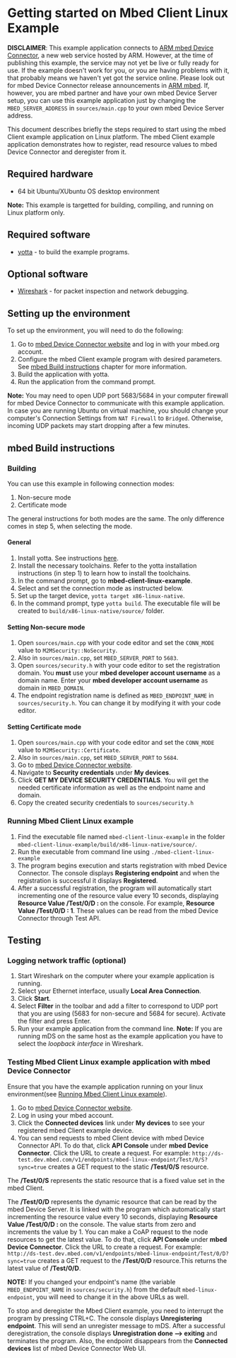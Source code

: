 # Getting started on Mbed Client Linux Example

**DISCLAIMER**: This example application connects to [ARM mbed Device Connector](https://connector.mbed.com), a new web service hosted by ARM. However, at the time of publishing this example, the service may not yet be live or fully ready for use. If the example doesn't work for you, or you are having problems with it, that probably means we haven't yet got the service online. Please look out for mbed Device Connector release announcements in [ARM mbed](https://mbed.com). If, however, you are mbed partner and have your own mbed Device Server setup, you can use this example application just by changing the `MBED_SERVER_ADDRESS` in `sources/main.cpp` to your own mbed Device Server address. 

This document describes briefly the steps required to start using the mbed Client example application on Linux platform. The mbed Client example application demonstrates how to register, read resource values  to mbed Device Connector and deregister from it.

## Required hardware

* 64 bit Ubuntu/XUbuntu OS desktop environment

**Note:** This example is targetted for building, compiling, and running on Linux platform only. 

## Required software

* [yotta](http://docs.yottabuild.org/#installing) - to build the example programs.

## Optional software
* [Wireshark](https://www.wireshark.org/) - for packet inspection and network debugging.

## Setting up the environment

To set up the environment, you will need to do the following:

1. Go to [mbed Device Connector website](http://connector-test.dev.mbed.com) and log in with your mbed.org account.
2. Configure the mbed Client example program with desired parameters. See [mbed Build instructions](#mbed-build-instructions) chapter for more information.
4. Build the application with yotta.
5. Run the application from the command prompt.

**Note:** You may need to open UDP port 5683/5684 in your computer firewall for mbed Device Connector to communicate with this example application.
In case you are running Ubuntu on virtual machine, you should change your computer's Connection Settings from `NAT Firewall` to `Bridged`. Otherwise, incoming UDP packets may start dropping after a few minutes. 

## mbed Build instructions		
		
### Building
You can use this example in following connection modes:

1. Non-secure mode
2. Certificate mode

The general instructions for both modes are the same. The only difference comes in step 5, when selecting the mode.

#### General 
1. Install yotta. See instructions [here](http://docs.yottabuild.org/#installing).
2. Install the necessary toolchains. Refer to the yotta installation instructions (in step 1) to learn how to install the toolchains.
3. In the command prompt, go to **mbed-client-linux-example**.
4. Select and set the connection mode as instructed below.
5. Set up the target device, `yotta target x86-linux-native`.
6. In the command prompt, type `yotta build`. The executable file will be created to `build/x86-linux-native/source/` folder.

#### Setting Non-secure mode
1. Open `sources/main.cpp` with your code editor and set the `CONN_MODE` value to `M2MSecurity::NoSecurity`.
2. Also in `sources/main.cpp`, set `MBED_SERVER_PORT` to `5683`.
3. Open `sources/security.h` with your code editor to set the registration domain. You **must** use your **mbed developer account username** as a domain name. Enter your **mbed developer account username** as domain in `MBED_DOMAIN`.
4. The endpoint registration name is defined as `MBED_ENDPOINT_NAME` in `sources/security.h`. You can change it by modifying it with your code editor.

#### Setting Certificate mode
1. Open `sources/main.cpp` with your code editor and set the `CONN_MODE` value to `M2MSecurity::Certificate`.
2. Also in `sources/main.cpp`, set `MBED_SERVER_PORT` to `5684`.
3. Go to  [mbed Device Connector website](http://connector-test.dev.mbed.com).
4. Navigate to **Security credentials** under **My devices**.
5. Click **GET MY DEVICE SECURITY CREDENTIALS**. You will get the needed certificate information as well as the endpoint name and domain.
6. Copy the created security credentials to `sources/security.h`

### Running Mbed Client Linux example

1. Find the executable file named `mbed-client-linux-example` in the folder `mbed-client-linux-example/build/x86-linux-native/source/`.
2. Run the executable from command line using `./mbed-client-linux-example`
3. The program begins execution and starts registration with mbed Device Connector. The console displays **Registering endpoint** and when the registration is successful it displays **Registered**.
4. After a successful registration, the program will automatically start incrementing one of the resource value every 10 seconds, displaying **Resource Value /Test/0/D : <Value>** on the console. For example, **Resource Value /Test/0/D : 1**. These values can be read from the mbed Device Connector through Test API.

## Testing

### Logging network traffic (optional)

1. Start Wireshark on the computer where your example application is running.
2. Select your Ethernet interface, usually **Local Area Connection**.
3. Click **Start**.
4. Select **Filter** in the toolbar and add a filter to correspond to UDP port that you are using (5683 for non-secure and 5684 for secure). Activate the filter and press Enter.
5. Run your example application from the command line.
**Note:** If you are running mDS on the same host as the example application you have to select the _loopback interface_ in Wireshark.


### Testing Mbed Client Linux example application with mbed Device Connector

Ensure that you have the example application running on your linux environment(see [Running Mbed Client Linux example](#running-mbed-client-linux-example)).

1. Go to [mbed Device Connector website](http://connector-test.dev.mbed.com).
2. Log in using your mbed account.
3. Click the **Connected devices** link under **My devices** to see your registered mbed Client example device.
4. You can send requests to mbed Client device with mbed Device Connector API. To do that, click **API Console** under **mbed Device Connector**. Click the URL to create a request. For example: `http://ds-test.dev.mbed.com/v1/endpoints/mbed-linux-endpoint/Test/0/S?sync=true` creates a GET request to the static **/Test/0/S** resource.

The **/Test/0/S** represents the static resource that is a fixed value set in the mbed Client. 

The **/Test/0/D** represents the dynamic resource that can be read by the mbed Device Server. It is linked with the program which automatically start incrementing the resource value every 10 seconds, displaying **Resource Value /Test/0/D : <Value>** on the console. The value starts from zero and increments the value by 1. You can make a CoAP request to the node resources to get the latest value. To do that, click **API Console** under **mbed Device Connector**. Click the URL to create a request. For example: `http://ds-test.dev.mbed.com/v1/endpoints/mbed-linux-endpoint/Test/0/D?sync=true` creates a GET request to the **/Test/0/D** resource.This returns the latest value of **/Test/0/D**.

**NOTE:** If you changed your endpoint's name (the variable `MBED_ENDPOINT_NAME` in `sources/security.h`) from the default `mbed-linux-endpoint`, you will need to change it in the above URLs as well.

To stop and deregister the Mbed Client example, you need to interrupt the program by pressing CTRL+C. The console displays **Unregistering endpoint**. This will send an unregister message to mDS. After a successful deregistration, the console displays **Unregistration done --> exiting** and terminates the program. Also, the endpoint disappears from the **Connected devices** list of mbed Device Connector Web UI.
